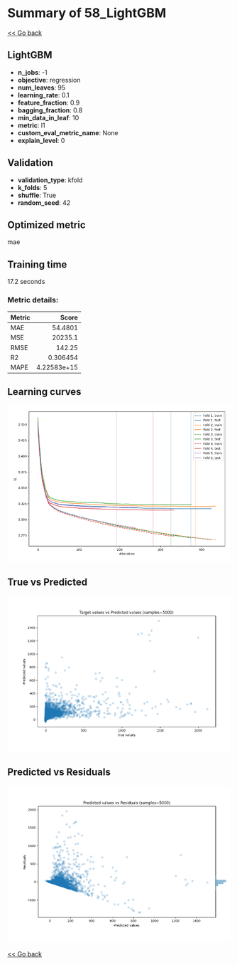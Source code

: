 # Summary of 58_LightGBM

[<< Go back](../README.md)


## LightGBM
- **n_jobs**: -1
- **objective**: regression
- **num_leaves**: 95
- **learning_rate**: 0.1
- **feature_fraction**: 0.9
- **bagging_fraction**: 0.8
- **min_data_in_leaf**: 10
- **metric**: l1
- **custom_eval_metric_name**: None
- **explain_level**: 0

## Validation
 - **validation_type**: kfold
 - **k_folds**: 5
 - **shuffle**: True
 - **random_seed**: 42

## Optimized metric
mae

## Training time

17.2 seconds

### Metric details:
| Metric   |           Score |
|:---------|----------------:|
| MAE      |    54.4801      |
| MSE      | 20235.1         |
| RMSE     |   142.25        |
| R2       |     0.306454    |
| MAPE     |     4.22583e+15 |



## Learning curves
![Learning curves](learning_curves.png)
## True vs Predicted

![True vs Predicted](true_vs_predicted.png)


## Predicted vs Residuals

![Predicted vs Residuals](predicted_vs_residuals.png)



[<< Go back](../README.md)
